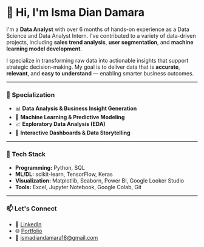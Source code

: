 # 👋 Hi, I'm Isma Dian Damara

I'm a **Data Analyst** with over 6 months of hands-on experience as a Data Science and Data Analyst Intern. I've contributed to a variety of data-driven projects, including **sales trend analysis**, **user segmentation**, and **machine learning model development**.

I specialize in transforming raw data into actionable insights that support strategic decision-making. My goal is to deliver data that is **accurate**, **relevant**, and **easy to understand** — enabling smarter business outcomes.

---

### 🧠 Specialization
- 📊 **Data Analysis & Business Insight Generation**
- 🤖 **Machine Learning & Predictive Modeling**
- 📈 **Exploratory Data Analysis (EDA)**
- 🧩 **Interactive Dashboards & Data Storytelling**

---

### 🔧 Tech Stack
- **Programming:** Python, SQL  
- **ML/DL:** scikit-learn, TensorFlow, Keras  
- **Visualization:** Matplotlib, Seaborn, Power BI, Google Looker Studio  
- **Tools:** Excel, Jupyter Notebook, Google Colab, Git

---

### 📫 Let's Connect
- 🔗 [LinkedIn](https://www.linkedin.com/in/isma-dian-damara/)  
- 🌐 [Portfolio](https://www.datascienceportfol.io/ismadiandamara)  
- 📧 ismadiandamara18@gmail.com
